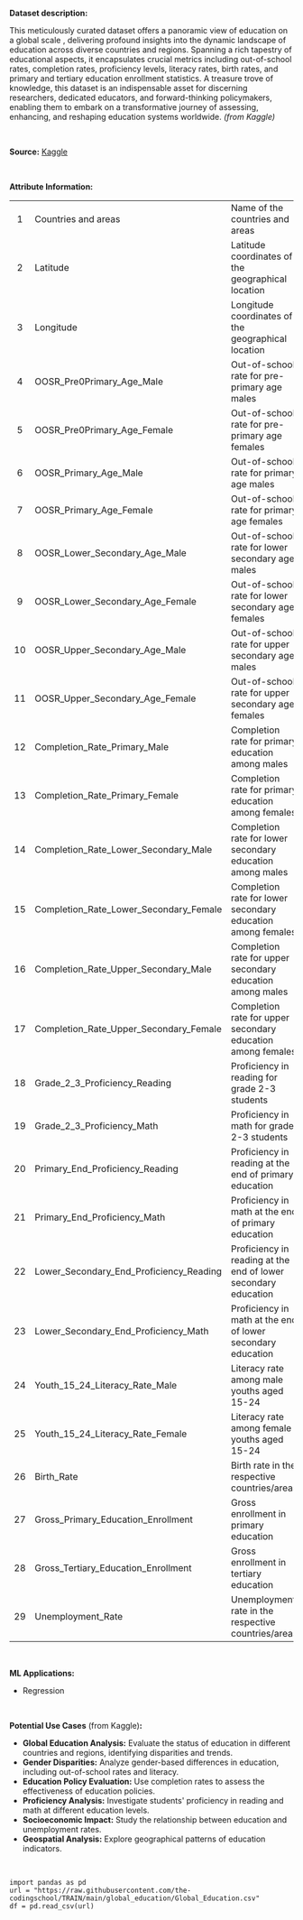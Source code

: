 **Dataset description:**

This meticulously curated dataset offers a panoramic view of education on a global scale , delivering profound insights into the dynamic landscape of education across diverse countries and regions. Spanning a rich tapestry of educational aspects, it encapsulates crucial metrics including out-of-school rates, completion rates, proficiency levels, literacy rates, birth rates, and primary and tertiary education enrollment statistics. A treasure trove of knowledge, this dataset is an indispensable asset for discerning researchers, dedicated educators, and forward-thinking policymakers, enabling them to embark on a transformative journey of assessing, enhancing, and reshaping education systems worldwide. *(from Kaggle)*

<br />

**Source:** [Kaggle](https://www.kaggle.com/datasets/nelgiriyewithana/world-educational-data/data)

<br />

**Attribute Information:**

|      |      |      |
| :--: | :--- | :--- |
| 1 | Countries and areas | Name of the countries and areas |
| 2 | Latitude  | Latitude coordinates of the geographical location |
| 3 | Longitude | Longitude coordinates of the geographical location |
| 4 | OOSR_Pre0Primary_Age_Male | Out-of-school rate for pre-primary age males |
| 5 | OOSR_Pre0Primary_Age_Female | Out-of-school rate for pre-primary age females |
| 6 | OOSR_Primary_Age_Male | Out-of-school rate for primary age males |
| 7 | OOSR_Primary_Age_Female | Out-of-school rate for primary age females |
| 8 | OOSR_Lower_Secondary_Age_Male | Out-of-school rate for lower secondary age males |
| 9 | OOSR_Lower_Secondary_Age_Female | Out-of-school rate for lower secondary age females |
| 10 | OOSR_Upper_Secondary_Age_Male | Out-of-school rate for upper secondary age males |
| 11 | OOSR_Upper_Secondary_Age_Female | Out-of-school rate for upper secondary age females |
| 12 | Completion_Rate_Primary_Male | Completion rate for primary education among males |
| 13 | Completion_Rate_Primary_Female | Completion rate for primary education among females |
| 14 | Completion_Rate_Lower_Secondary_Male | Completion rate for lower secondary education among males |
| 15 | Completion_Rate_Lower_Secondary_Female | Completion rate for lower secondary education among females |
| 16 | Completion_Rate_Upper_Secondary_Male | Completion rate for upper secondary education among males |
| 17 | Completion_Rate_Upper_Secondary_Female | Completion rate for upper secondary education among females |
| 18 | Grade_2_3_Proficiency_Reading | Proficiency in reading for grade 2-3 students |
| 19 | Grade_2_3_Proficiency_Math | Proficiency in math for grade 2-3 students |
| 20 | Primary_End_Proficiency_Reading | Proficiency in reading at the end of primary education |
| 21 | Primary_End_Proficiency_Math | Proficiency in math at the end of primary education |
| 22 | Lower_Secondary_End_Proficiency_Reading | Proficiency in reading at the end of lower secondary education |
| 23 | Lower_Secondary_End_Proficiency_Math | Proficiency in math at the end of lower secondary education |
| 24 | Youth_15_24_Literacy_Rate_Male | Literacy rate among male youths aged 15-24 |
| 25 | Youth_15_24_Literacy_Rate_Female | Literacy rate among female youths aged 15-24 |
| 26 | Birth_Rate | Birth rate in the respective countries/areas |
| 27 | Gross_Primary_Education_Enrollment | Gross enrollment in primary education |
| 28 | Gross_Tertiary_Education_Enrollment | Gross enrollment in tertiary education |
| 29 | Unemployment_Rate | Unemployment rate in the respective countries/areas |

<br />

**ML Applications:**
- Regression

<br />

**Potential Use Cases** (from Kaggle)**:**
- **Global Education Analysis:** Evaluate the status of education in different countries and regions, identifying disparities and trends.
- **Gender Disparities:** Analyze gender-based differences in education, including out-of-school rates and literacy.
- **Education Policy Evaluation:** Use completion rates to assess the effectiveness of education policies.
- **Proficiency Analysis:** Investigate students' proficiency in reading and math at different education levels.
- **Socioeconomic Impact:** Study the relationship between education and unemployment rates.
- **Geospatial Analysis:** Explore geographical patterns of education indicators.

<br />

```
import pandas as pd
url = "https://raw.githubusercontent.com/the-codingschool/TRAIN/main/global_education/Global_Education.csv"
df = pd.read_csv(url)
```